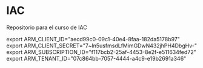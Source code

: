 # IAC
Repositorio para el curso de IAC

export ARM_CLIENT_ID="aecd99c0-09c1-40e4-8faa-182da5178b97"
export ARM_CLIENT_SECRET="7~ln5usfmsdLfMimGDwN432jhPH4DbgHv-"
export ARM_SUBSCRIPTION_ID="f117bcb2-25af-4453-8e2f-e511634fed72"
export ARM_TENANT_ID="07c864bb-7057-4444-a4c9-e19b2691a346"